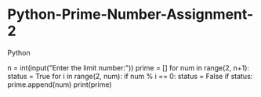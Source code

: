 # Python-Prime-Number-Assignment-2
Python


n = int(input("Enter the limit number:"))
prime = []
for num in range(2, n+1):
    status = True
    for i in range(2, num):
        if num % i == 0:
            status = False
    if status:
        prime.append(num)
print(prime)
